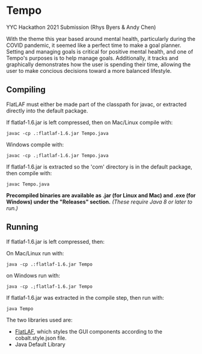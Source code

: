 # Tempo
YYC Hackathon 2021 Submission (Rhys Byers & Andy Chen)

With the theme this year based around mental health, particularly during the COVID pandemic, it seemed like a perfect time to make a goal planner. Setting and managing goals is critical for positive mental health, and one of Tempo's purposes is to help manage goals. Additionally, it tracks and graphically demonstrates how the user is spending their time, allowing the user to make concious decisions toward a more balanced lifestyle.

## Compiling

FlatLAF must either be made part of the classpath for javac, or extracted directly into the default package.

If flatlaf-1.6.jar is left compressed, then on
Mac/Linux compile with:

`javac -cp .:flatlaf-1.6.jar Tempo.java`

Windows compile with:

`javac -cp .;flatlaf-1.6.jar Tempo.java`

If flatlaf-1.6.jar is extracted so the 'com' directory is in the default package, then compile with:

`javac Tempo.java`

**Precompiled binaries are available as .jar (for Linux and Mac) and .exe (for Windows) under the "Releases" section.** *(These require Java 8 or later to run.)*


## Running

If flatlaf-1.6.jar is left compressed, then:

On Mac/Linux run with:

`java -cp .:flatlaf-1.6.jar Tempo`

on Windows run with:

`java -cp .;flatlaf-1.6.jar Tempo`

If flatlaf-1.6.jar was extracted in the compile step, then run with:

`java Tempo`


The two libraries used are:
+ [FlatLAF](https://www.formdev.com/flatlaf), which styles the GUI components according to the cobalt.style.json file.
+ Java Default Library
